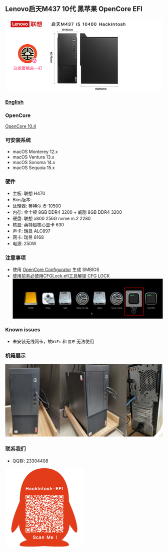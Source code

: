 ## Lenovo启天M437 10代 黑苹果 OpenCore EFI

![image](ScreenShot/M437.png)

### [English](https://github.com/hackintosh-efi/Lenovo-QiTian-M437)

### OpenCore

[OpenCore 10.4](https://github.com/acidanthera/OpenCorePkg)

### 可安装系统

- macOS Monterey 12.x
- macOS Ventura   13.x 
- macOS Sonoma  14.x
- macOS Sequoia  15.x  

### 硬件
- 主板: 联想 H470
- Bios版本: 
- 处理器: 英特尔 i5-10500
- 内存: 金士顿 8GB DDR4 3200 + 威刚 8GB DDR4 3200
- 硬盘: 联想 x800 256G nvme m.2 2280
- 核显: 英特超核心显卡 630
- 声卡: 瑞昱 ALC897
- 网卡: 瑞昱 8168
- 电源: 250W

### 注意事项
 - 使用 [OpenCore Configurator](https://mackie100projects.altervista.org/opencore-configurator/) 生成 SMBIOS
 - 使用前务必使用CFGLock.efi工具解锁 CFG LOCK
![image](ScreenShot/CFGLock.efi.png)

### Known issues

- 未安装无线网卡，故`WiFi` 和 `蓝牙` 无法使用


### 机箱展示
![image](ScreenShot/CASE.png)

### 联系我们

 - QQ群: 23304408

![image](ScreenShot/QRCode.png)